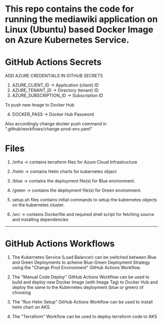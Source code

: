 This repo contains the code for running the mediawiki application on Linux (Ubuntu) based Docker Image on Azure Kubernetes Service.
===================================================================================================================================

GitHub Actions Secrets
======================

ADD AZURE CREDENTIALS IN GITHUB SECRETS

1) AZURE_CLIENT_ID	-> Application (client) ID
2) AZURE_TENANT_ID	-> Directory (tenant) ID
3) AZURE_SUBSCRIPTION_ID	-> Subscription ID


To push new Image to Docker Hub

4) DOCKER_PASS  -> Docker Hub Password 

Also accordingly change docker push command in ".github/workflows/change-prod-env.yaml"


Files 
======

1) /infra -> contains terraform files for Azure Cloud Infrastructure

2) /helm  -> contains Helm charts for kubernetes object

  1) /blue  -> contains the deployment file(s) for Blue environment.
  2) /green -> contains the deployment file(s) for Green environment.
  3) setup.sh files contains initial commands to setup the kubernetes objects on the kubernetes cluster.

3) /src -> contains Dockerfile and required shell script for fetching source and installing dependencies

-------------------------------------------------------------------------------------------------------------------------------------

GitHub Actions Workflows
========================

1) The Kubernetes Service (Load Balancer) can be switched between Blue and Green Deployments to acheive Blue-Green Deployment Strategy
using the "Change Prod Environment" GitHub Actions Workflow.

2) The "Manual Code Deploy" GitHub Actions Workflow can be used to build and deploy new Docker Image (with Image Tag) to Docker Hub and 
deploy the same to the Kubernetes deployment (blue or green) of choosing

3) The "Run Helm Setup" GitHub Actions Workflow can be used to install helm chart on AKS.

4) The "Terraform" Workflow can be used to deploy terraform code to AKS
